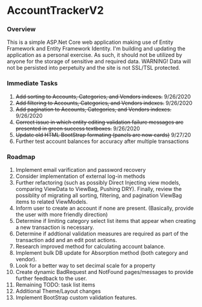 # AccountTrackerV2

### Overview
This is a simple ASP.Net Core web application making use of Entity Framework and Entity Framework Identity. I'm building and updating the application as a personal exercise. As such, it should not be utilized by anyone for the storage of sensitive and required data. WARNING! Data will not be persisted into perpetuity and the site is not SSL/TSL protected. 

### Immediate Tasks
1. ~~Add sorting to Accounts, Categories, and Vendors indexes.~~ 9/26/2020
2. ~~Add filtering to Accounts, Categories, and Vendors indexes.~~ 9/26/2020
3. ~~Add pagination to Accounts, Categories, and Vendors indexes.~~ 9/26/2020
4. ~~Correct issue in which entity editing validation failure messages are presented in green success textboxes.~~ 9/26/2020
5. ~~Update old HTML BootStrap formating (panels are now cards)~~ 9/27/20
6. Further test account balances for accuracy after multiple transactions

### Roadmap
1. Implement email varification and password recovery
2. Consider implementation of external log-in methods
3. Further refactoring (such as possibly Direct Injecting view models, comparing ViewData to ViewBag, Pushing DRY). Finally, review the possiblity of migrating all sorting, filtering, and pagination ViewBag items to related ViewModels.
4. Inform user to create an account if none are present. (Basically, provide the user with more friendly direction)
5. Determine if limiting category select list items that appear when creating a new transaction is necessary.
6. Determine if addtional validation measures are required as part of the transaction add and an edit post actions. 
7. Research improved method for calculating account balance.
8. Implement bulk DB update for Absorption method (both category and vendor). 
9. Look for a better way to set decimal scale for a property
10. Create dynamic BadRequest and NotFound pages/messages to provide further feedback to the user.
11. Remaining TODO: task list items
12. Additional Theme/Layout changes
13. Implement BootStrap custom validation features.
